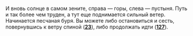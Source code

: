 И вновь солнце в самом зените, справа — горы, слева — пустыня. Путь и так более чем труден, а тут еще поднимается сильный ветер. Начинается песчаная буря. Вы можете либо остановиться и сесть, повернувшись к ветру спиной ([**23**](#n_23)), либо продолжать идти ([**127**](#n_127)).

